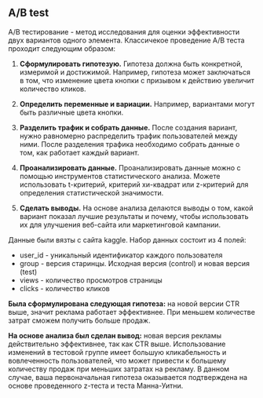 ## A/B test

A/B тестирование - метод исследования для оценки эффективности двух вариантов одного элемента. Классичекое проведение A/B теста проходит следующим образом:

  
  1. **Сформулировать гипотезую.** Гипотеза должна быть конкретной, измеримой и достижимой. Например, гипотеза может заключаться в том, что изменение цвета кнопки с призывом к действию увеличит количество кликов.
  
  
  2. **Определить переменные и вариации.**  Например, вариантами могут быть различные цвета кнопки.
  
 
  3. **Разделить трафик и собрать данные.** После создания вариант, нужно равномерно распределить трафик пользователей между ними. После разделения трафика  необходимо собрать данные о том, как работает каждый вариант.
  
 
  4. **Проанализировать данные.**  Проанализировать данные можно с помощью инструментов статистического анализа. Можете использовать t-критерий, критерий хи-квадрат или z-критерий для определения статистической значимости.
  
 
  5. **Сделать выводы.** На основе анализа делаются выводы о том, какой вариант показал лучшие результаты и почему, чтобы использовать их для улучшения веб-сайта или маркетинговой кампании.

  Данные были вязты с сайта kaggle. Набор данных состоит из 4 полей:
  * user_id - уникальный идентификатор каждого пользователя
  * group - версия старинцы. Исходная версия (control) и новая версия (test)
  * views - количество просмотров страницы
  * clicks - количество кликов

**Была сформулирована следующая гипотеза:** на новой версии CTR выше, значит реклама работает эффективнее. При меньшем количестве затрат сможем получить больше продаж.

**На основе анализа был сделан вывод:** новая версия рекламы действительно эффективнее, так как CTR выше. Использование изменений в тестовой группе имеет большую кликабельность и вовлеченность пользователей, что может привести к большему количеству продаж при меньших затратах на рекламу. В данном случае, ваша первоначальная гипотеза оказывается подтверждена на основе проведенного z-теста и теста Манна-Уитни.
